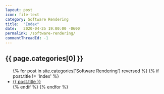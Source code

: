 ```yaml
---
layout: post
icon: file-text
category: Software Rendering
title:  "Index"
date:   2020-04-25 19:00:00 -0600
permalink: /software-rendering/
commentThreadId: -1
---
```


## {{ page.categories[0] }}

<ul>
    {% for post in site.categories['Software Rendering'] reversed %}
        {% if post.title != 'Index' %}
        <li><a href='{{ post.url }}'>{{ post.title }}</a></li>
        {% endif %}
    {% endfor %}
</ul>
